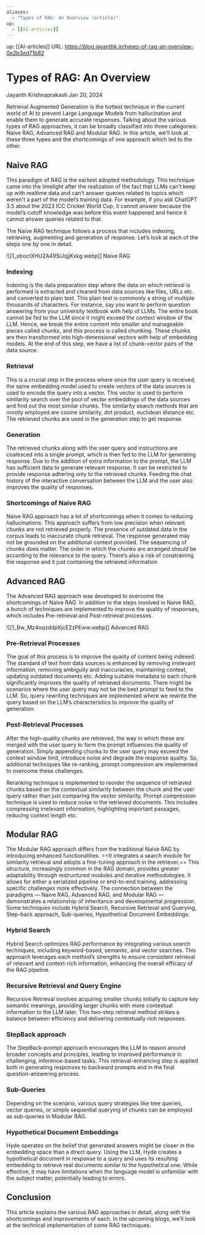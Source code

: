 ```yaml
---
aliases:
  - "Types of RAG: An Overview (article)"
up:
  - [[AI-articles]]
---
```

up:  [[AI-articles]]
URL: https://blog.jayanthk.in/types-of-rag-an-overview-0e2b3ed71b82
# Types of RAG: An Overview
Jayanth Krishnaprakash  Jan 20, 2024

Retrieval Augmented Generation is the hottest technique in the current world of AI to prevent Large Language Models from hallucination and enable them to generate accurate responses. Talking about the various types of RAG approaches, it can be broadly classified into three categories: Naive RAG, Advanced RAG and Modular RAG. In this article, we’ll look at these three types and the shortcomings of one approach which led to the other.

## Naive RAG
This paradigm of RAG is the earliest adopted methodology. This technique came into the limelight after the realization of the fact that LLMs can’t keep up with realtime data and can’t answer queries related to topics which weren’t a part of the model’s training data. For example, if you ask ChatGPT 3.5 about the 2023 ICC Cricket World Cup, it cannot answer because the model’s cutoff knowledge was before this event happened and hence it cannot answer queries related to that.

The Naive RAG technique follows a process that includes indexing, retrieving, augmenting and generation of response. Let’s look at each of the steps one by one in detail.

![[1_xboctXHU2A49SiJqjjKxkg.webp]]
Naive RAG

### Indexing

Indexing is the data preparation step where the data on which retrieval is performed is extracted and cleaned from data sources like files, URLs etc. and converted to plain text. This plain text is commonly a string of multiple thousands of characters. For instance, say you want to perform question answering from your university textbook with help of LLMs. The entire book cannot be fed to the LLM since it might exceed the context window of the LLM. Hence, we break the entire content into smaller and manageable pieces called chunks, and this process is called chunking. These chunks are then transformed into high-dimensional vectors with help of embedding models. At the end of this step, we have a list of chunk-vector pairs of the data source.

### Retrieval

This is a crucial step in the process where once the user query is received, the same embedding model used to create vectors of the data sources is used to encode the query into a vector. This vector is used to perform similarity search over the pool of vector embeddings of the data sources and find out the most similar chunks. The similarity search methods that are mostly employed are cosine similarity, dot product, euclidean distance etc. The retrieved chunks are used in the generation step to get response.

### Generation

The retrieved chunks along with the user query and instructions are coalesced into a single prompt, which is then fed to the LLM for generating response. Due to the addition of extra information to the prompt, the LLM has sufficient data to generate relevant response. It can be restricted to provide response adhering only to the retrieved chunks. Feeding the chat history of the interactive conversation between the LLM and the user also improves the quality of responses.

### Shortcomings of Naive RAG

Naive RAG approach has a lot of shortcomings when it comes to reducing hallucinations. This approach suffers from low precision when relevant chunks are not retrieved properly. The presence of outdated data in the corpus leads to inaccurate chunk retrieval. The response generated may not be grounded on the additional context provided. The sequencing of chunks does matter. The order in which the chunks are arranged should be according to the relevance to the query. There’s also a risk of constraining the response and it just containing the retrieved information

## Advanced RAG

The Advanced RAG approach was developed to overcome the shortcomings of Naive RAG. In addition to the steps involved in Naive RAG, a bunch of techniques are implemented to improve the quality of responses, which includes Pre-retrieval and Post-retrieval processes.

![[1_Bw_Mz4oqzddpXjcE2zPEww.webp]]
Advanced RAG

### Pre-Retrieval Processes

The goal of this process is to improve the quality of content being indexed. The standard of text from data sources is enhanced by removing irrelevant information, removing ambiguity and inaccuracies, maintaining context, updating outdated documents etc. Adding suitable metadata to each chunk significantly improves the quality of retrieved documents. There might be scenarios where the user query may not be the best prompt to feed to the LLM. So, query rewriting techniques are implemented where we rewrite the query based on the LLM’s characteristics to improve the quality of generation.

### Post-Retrieval Processes

After the high-quality chunks are retrieved, the way in which these are merged with the user query to form the prompt influences the quality of generation. Simply appending chunks to the user query may exceed the context window limit, introduce noise and degrade the response quality. So, additional techniques like re-ranking, prompt compression are implemented to overcome these challenges.

Reranking technique is implemented to reorder the sequence of retrieved chunks based on the contextual similarity between the chunk and the user query rather than just comparing the vector similarity. Prompt compression technique is used to reduce noise in the retrieved documents. This includes compressing irrelevant information, highlighting important passages, reducing context length etc.

## Modular RAG

The Modular RAG approach differs from the traditional Naive RAG by introducing enhanced functionalities. ==It integrates a search module for similarity retrieval and adopts a fine-tuning approach in the retriever.== This structure, increasingly common in the RAG domain, provides greater adaptability through restructured modules and iterative methodologies. It allows for either a serialized pipeline or end-to-end training, addressing specific challenges more effectively. The connection between the paradigms — Naive RAG, Advanced RAG, and Modular RAG — demonstrates a relationship of inheritance and developmental progression. Some techniques include Hybrid Search, Recursive Retrieval and Querying, Step-back approach, Sub-queries, Hypothetical Document Embeddings.

### Hybrid Search

Hybrid Search optimizes RAG performance by integrating various search techniques, including keyword-based, semantic, and vector searches. This approach leverages each method’s strengths to ensure consistent retrieval of relevant and context-rich information, enhancing the overall efficacy of the RAG pipeline.

### Recursive Retrieval and Query Engine

Recursive Retrieval involves acquiring smaller chunks initially to capture key semantic meanings, providing larger chunks with more contextual information to the LLM later. This two-step retrieval method strikes a balance between efficiency and delivering contextually rich responses.

### StepBack approach

The StepBack-prompt approach encourages the LLM to reason around broader concepts and principles, leading to improved performance in challenging, inference-based tasks. This retrieval-enhancing step is applied both in generating responses to backward prompts and in the final question-answering process.

### Sub-Queries

Depending on the scenario, various query strategies like tree queries, vector queries, or simple sequential querying of chunks can be employed as sub-queries in Modular RAG.

### Hypothetical Document Embeddings
Hyde operates on the belief that generated answers might be closer in the embedding space than a direct query. Using the LLM, Hyde creates a hypothetical document in response to a query and uses its resulting embedding to retrieve real documents similar to the hypothetical one. While effective, it may have limitations when the language model is unfamiliar with the subject matter, potentially leading to errors.

## Conclusion
This article explains the various RAG approaches in detail, along with the shortcomings and improvements of each. In the upcoming blogs, we’ll look at the technical implementation of some RAG techniques.